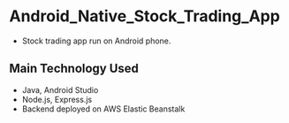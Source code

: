 # Android_Native_Stock_Trading_App
* Stock trading app run on Android phone.

## Main Technology Used
* Java, Android Studio
* Node.js, Express.js
* Backend deployed on AWS Elastic Beanstalk
